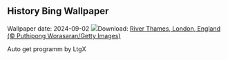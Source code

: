 ## History Bing Wallpaper
Wallpaper date: 2024-09-02
![](https://www.bing.com/th?id=OHR.ThamesLondon_EN-CA7037142112_UHD.jpg&w=1000)Download: [River Thames, London, England (© Puthipong Worasaran/Getty Images)](https://www.bing.com/th?id=OHR.ThamesLondon_EN-CA7037142112_UHD.jpg)

Auto get programm by LtgX

